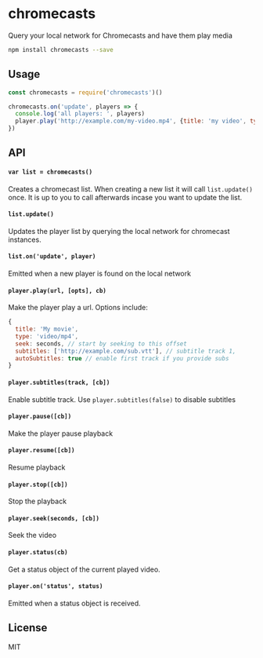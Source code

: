 # chromecasts

Query your local network for Chromecasts and have them play media

```bash
npm install chromecasts --save
```

## Usage

```js
const chromecasts = require('chromecasts')()

chromecasts.on('update', players => {
  console.log('all players: ', players)
  player.play('http://example.com/my-video.mp4', {title: 'my video', type: 'video/mp4'})
})
```

## API

#### `var list = chromecasts()`

Creates a chromecast list.
When creating a new list it will call `list.update()` once.
It is up to you to call afterwards incase you want to update the list.

#### `list.update()`

Updates the player list by querying the local network for chromecast instances.

#### `list.on('update', player)`

Emitted when a new player is found on the local network

#### `player.play(url, [opts], cb)`

Make the player play a url. Options include:

```js
{
  title: 'My movie',
  type: 'video/mp4',
  seek: seconds, // start by seeking to this offset
  subtitles: ['http://example.com/sub.vtt'], // subtitle track 1,
  autoSubtitles: true // enable first track if you provide subs
}
```

#### `player.subtitles(track, [cb])`

Enable subtitle track. Use `player.subtitles(false)` to disable subtitles

#### `player.pause([cb])`

Make the player pause playback

#### `player.resume([cb])`

Resume playback

#### `player.stop([cb])`

Stop the playback

#### `player.seek(seconds, [cb])`

Seek the video

#### `player.status(cb)`

Get a status object of the current played video.

#### `player.on('status', status)`

Emitted when a status object is received.

## License

MIT
